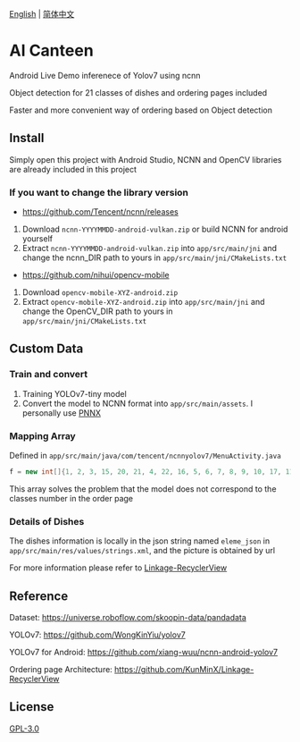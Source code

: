 [English](README.md) | [简体中文](README.zh-CN.md)

# AI Canteen

Android Live Demo inferenece of Yolov7 using ncnn

Object detection for 21 classes of dishes and ordering pages included

Faster and more convenient way of ordering based on Object detection

[](demo.gif)

## Install

Simply open this project with Android Studio, NCNN and OpenCV libraries are already included in this project

### If you want to change the library version

- https://github.com/Tencent/ncnn/releases

1. Download `ncnn-YYYYMMDD-android-vulkan.zip` or build NCNN for android yourself
2. Extract `ncnn-YYYYMMDD-android-vulkan.zip` into `app/src/main/jni` and change the ncnn_DIR path to yours in `app/src/main/jni/CMakeLists.txt`

- https://github.com/nihui/opencv-mobile

1. Download `opencv-mobile-XYZ-android.zip`
2. Extract `opencv-mobile-XYZ-android.zip` into `app/src/main/jni` and change the OpenCV_DIR path to yours in `app/src/main/jni/CMakeLists.txt`

## Custom Data

### Train and convert

1. Training YOLOv7-tiny model
2. Convert the model to NCNN format into `app/src/main/assets`. I personally use [PNNX](https://github.com/pnnx/pnnx)

### Mapping Array

Defined in `app/src/main/java/com/tencent/ncnnyolov7/MenuActivity.java`

```java
f = new int[]{1, 2, 3, 15, 20, 21, 4, 22, 16, 5, 6, 7, 8, 9, 10, 17, 11, 12, 23, 18, 13};
```

This array solves the problem that the model does not correspond to the classes number in the order page

### Details of Dishes

The dishes information is locally in the json string named `eleme_json` in `app/src/main/res/values/strings.xml`, and the picture is obtained by url

For more information please refer to [Linkage-RecyclerView](https://github.com/KunMinX/Linkage-RecyclerView)

## Reference

Dataset: https://universe.roboflow.com/skoopin-data/pandadata

YOLOv7: https://github.com/WongKinYiu/yolov7

YOLOv7 for Android: https://github.com/xiang-wuu/ncnn-android-yolov7

Ordering page Architecture: https://github.com/KunMinX/Linkage-RecyclerView

## License

[GPL-3.0](LICENSE)